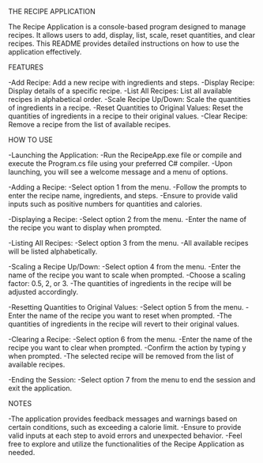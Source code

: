 THE RECIPE APPLICATION

The Recipe Application is a console-based program designed to manage recipes. It allows users to add, display, list, scale, reset quantities, and clear recipes. This README provides detailed instructions on how to use the application effectively.


FEATURES

-Add Recipe: Add a new recipe with ingredients and steps.
-Display Recipe: Display details of a specific recipe.
-List All Recipes: List all available recipes in alphabetical order.
-Scale Recipe Up/Down: Scale the quantities of ingredients in a recipe.
-Reset Quantities to Original Values: Reset the quantities of ingredients in a recipe to their original values.
-Clear Recipe: Remove a recipe from the list of available recipes.


HOW TO USE

-Launching the Application:
  -Run the RecipeApp.exe file or compile and execute the Program.cs file using your preferred C# compiler.
  -Upon launching, you will see a welcome message and a menu of options.

-Adding a Recipe:
  -Select option 1 from the menu.
  -Follow the prompts to enter the recipe name, ingredients, and steps.
  -Ensure to provide valid inputs such as positive numbers for quantities and calories.

-Displaying a Recipe:
  -Select option 2 from the menu.
  -Enter the name of the recipe you want to display when prompted.

-Listing All Recipes:
  -Select option 3 from the menu.
  -All available recipes will be listed alphabetically.

-Scaling a Recipe Up/Down:
  -Select option 4 from the menu.
  -Enter the name of the recipe you want to scale when prompted.
  -Choose a scaling factor: 0.5, 2, or 3.
  -The quantities of ingredients in the recipe will be adjusted accordingly.

-Resetting Quantities to Original Values:
  -Select option 5 from the menu.
  -Enter the name of the recipe you want to reset when prompted.
  -The quantities of ingredients in the recipe will revert to their original values.

-Clearing a Recipe:
  -Select option 6 from the menu.
  -Enter the name of the recipe you want to clear when prompted.
  -Confirm the action by typing y when prompted.
  -The selected recipe will be removed from the list of available recipes.

-Ending the Session:
  -Select option 7 from the menu to end the session and exit the application.


NOTES

-The application provides feedback messages and warnings based on certain conditions, such as exceeding a calorie limit.
-Ensure to provide valid inputs at each step to avoid errors and unexpected behavior.
-Feel free to explore and utilize the functionalities of the Recipe Application as needed.
